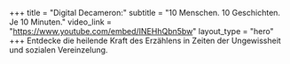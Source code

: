 +++
title = "Digital Decameron:"
subtitle = "10 Menschen. 10 Geschichten. Je 10 Minuten."
video_link = "https://www.youtube.com/embed/INEHhQbn5bw"
layout_type = "hero"
+++
Entdecke die heilende Kraft des Erzählens in Zeiten der Ungewissheit und sozialen Vereinzelung. 
